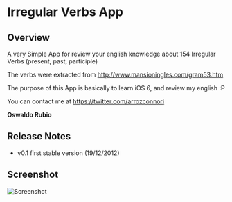 # Irregular Verbs App
## Overview
A very Simple App for review your english knowledge about 154 Irregular Verbs (present, past, participle)

The verbs were extracted from <http://www.mansioningles.com/gram53.htm>

The purpose of this App is basically to learn iOS 6, and review my english :P

You can contact me at
<https://twitter.com/arrozconnori>
 
**Oswaldo Rubio**

## Release Notes

* v0.1 first stable version (19/12/2012)

## Screenshot
![Screenshot](https://github.com/osrufung/irregularverbs/blob/master/screenshot.png?raw=true)


